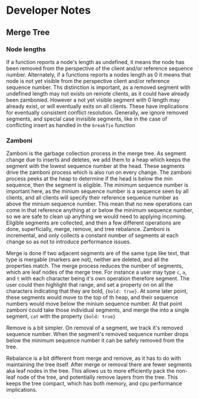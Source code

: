 # Developer Notes

## Merge Tree
### Node lengths
If a function reports a node's length as undefined, it means the node has been removed from the perspective of the client and/or reference sequence number.
Alternately, if a functions reports a nodes length as 0 it means that node is not yet visible  from the perspective client and/or reference sequence number.
Ths distinction is important, as a removed segment with undefined length may not exists on remote clients, as it could have already been zambonied.
However a not yet visible segment with 0 length may already exist, or will eventually exits on all clients.
These have implications for eventually consistent conflict resolution. Generally, we ignore removed segments, and special case invisible segments, like in the case
of conflicting insert as handled in the `breakTie` function

### Zamboni
Zamboni is the garbage collection process in the merge tree. As segment change due to inserts and deletes, we add them to a heap which keeps the segment with the lowest sequence number at the head. These segments drive the zamboni process which is also run on every change. The zamboni process peeks at the heap to determine if the head is below the min sequence, then the segment is eligible. The minimum sequence number is important here, as the minium sequence number is a sequence seen by all clients, and all clients will specify their reference sequence number as above the minium sequence number. This mean that no new operations can come in that reference anything at or below the minimum sequence number, so we are safe to clean up anything we would need to applying incoming. Eligible segments are collected, and then a few different operations are done, superficially, merge, remove, and tree rebalance. Zamboni is incremental, and only collects a constant number of segments at each change so as not to introduce performance issues.

Merge is done if two adjacent segments are of the same type like text, that type is mergable (markers are not), neither are deleted, and all the properties match. The merge process reduces the number of segments, which are leaf nodes of the merge tree. For instance a user may type `c`, `a`, and `t` with each character being it's own operation therefore segment. The user could then highlight that range, and set a property on on all the characters indicating that they are bold, `{bold: true}`. At some later point, these segments would move to the top of th heap, and their sequence numbers would move below the minium sequence number. At that point zamboni could take those individual segments, and merge the into a single segment, `cat` with the property  `{bold: true}`

Remove is a bit simpler. On removal of a segment, we track it's removed sequence number. When the segment's removed sequence number drops below the minimum sequence number it can be safely removed from the tree.

Rebalance is a bit different from merge and remove, as it has to do with maintaining the tree itself.  After merge or removal there are fewer segments aka leaf nodes in the tree. This allows us to more efficiently pack the non-leaf node of the tree, and potentially remove layers from the tree. This keeps the tree compact, which has both memory, and cpu performance implications.
